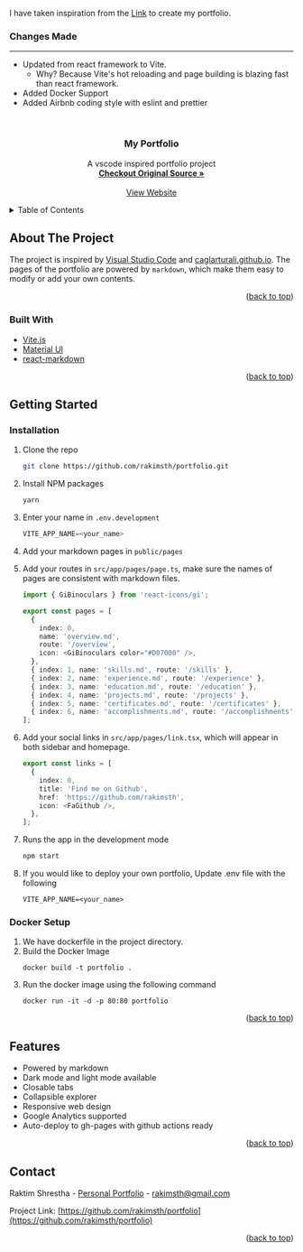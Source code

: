 I have taken inspiration from the [Link](https://github.com/noworneverev/react-vscode-portfolio.git) to create my portfolio.

### Changes Made

<hr>

- Updated from react framework to Vite.
  - Why? Because Vite's hot reloading and page building is blazing fast than react framework.
- Added Docker Support
- Added Airbnb coding style with eslint and prettier

<div id="top"></div>

<!-- PROJECT LOGO -->
<br />
<div align="center">
<h3 align="center">My Portfolio</h3>

  <p align="center">
    A vscode inspired portfolio project
    <br />
    <a href="https://github.com/noworneverev/react-vscode-portfolio/blob/main/README.md"><strong>Checkout Original Source »</strong></a>
    <br />
    <br />
    <a href="https://raktim.com.np">View Website</a>
  </p>
  </div>

<!-- TABLE OF CONTENTS -->
<details>
  <summary>Table of Contents</summary>
  <ol>
    <li>
      <a href="#about-the-project">About The Project</a>
      <ul>
        <li><a href="#built-with">Built With</a></li>
      </ul>
    </li>
    <li>
      <a href="#getting-started">Getting Started</a>
      <ul>
        <li><a href="#installation">Installation</a></li>
        <li><a href="#docker">Docker Setup</a></li>
      </ul>
    </li>
    <li><a href="#features">Features</a></li>
    <li><a href="#contact">Contact</a></li>
  </ol>
</details>

<!-- ABOUT THE PROJECT -->

## About The Project

The project is inspired by [Visual Studio Code](https://github.com/microsoft/vscode) and [caglarturali.github.io](https://github.com/caglarturali/caglarturali.github.io). The pages of the portfolio are powered by `markdown`, which make them easy to modify or add your own contents.

<p align="right">(<a href="#top">back to top</a>)</p>

### Built With

- [Vite.js](https://vitejs.dev/)
- [Material UI](https://github.com/mui/material-ui)
- [react-markdown](https://github.com/remarkjs/react-markdown)

<p align="right">(<a href="#top">back to top</a>)</p>

<!-- GETTING STARTED -->

## Getting Started

### Installation

1. Clone the repo
   ```sh
   git clone https://github.com/rakimsth/portfolio.git
   ```
2. Install NPM packages
   ```sh
   yarn
   ```
3. Enter your name in `.env.development`
   ```js
   VITE_APP_NAME=<your_name>
   ```
4. Add your markdown pages in `public/pages`
5. Add your routes in `src/app/pages/page.ts`, make sure the names of pages are consistent with markdown files.

   ```ts
   import { GiBinoculars } from 'react-icons/gi';

   export const pages = [
     {
       index: 0,
       name: 'overview.md',
       route: '/overview',
       icon: <GiBinoculars color="#D07000" />,
     },
     { index: 1, name: 'skills.md', route: '/skills' },
     { index: 2, name: 'experience.md', route: '/experience' },
     { index: 3, name: 'education.md', route: '/education' },
     { index: 4, name: 'projects.md', route: '/projects' },
     { index: 5, name: 'certificates.md', route: '/certificates' },
     { index: 6, name: 'accomplishments.md', route: '/accomplishments' },
   ];
   ```

6. Add your social links in `src/app/pages/link.tsx`, which will appear in both sidebar and homepage.
   ```ts
   export const links = [
     {
       index: 0,
       title: 'Find me on Github',
       href: 'https://github.com/rakimsth',
       icon: <FaGithub />,
     },
   ];
   ```
7. Runs the app in the development mode
   ```sh
   npm start
   ```
8. If you would like to deploy your own portfolio, Update .env file with the following
   ```
   VITE_APP_NAME=<your_name>
   ```

### Docker Setup

1. We have dockerfile in the project directory.
2. Build the Docker Image
   ```
   docker build -t portfolio .
   ```
3. Run the docker image using the following command
   ```
   docker run -it -d -p 80:80 portfolio
   ```

<p align="right">(<a href="#top">back to top</a>)</p>

## Features

- Powered by markdown
- Dark mode and light mode available
- Closable tabs
- Collapsible explorer
- Responsive web design
- Google Analytics supported
- Auto-deploy to gh-pages with github actions ready

<p align="right">(<a href="#top">back to top</a>)</p>

<!-- CONTACT -->

## Contact

Raktim Shrestha - [Personal Portfolio](https://rakimsth.com.np/) - rakimsth@gmail.com

Project Link: [https://github.com/rakimsth/portfolio](https://github.com/rakimsth/portfolio)

<p align="right">(<a href="#top">back to top</a>)</p>
